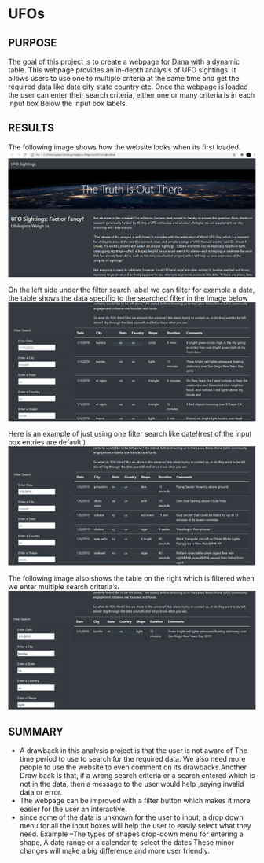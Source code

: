 # UFOs
## PURPOSE
The goal of this project is to create a webpage for Dana with a dynamic table. This webpage provides an in-depth analysis of UFO sightings. 
It allows users to use  one to multiple criteria at the same time and get the required data like date city state country etc.
Once the webpage is loaded the user can enter their search criteria, either one or many criteria is in each input box Below the input box labels.

## RESULTS
The following image shows how the website looks when its first loaded.
 ![img1.PNG](static/images/img1.PNG)




On the left side under the filter search label we can filter for example a date, the table shows the data specific to the searched filter in the Image below
![img2.PNG](static/images/img2.PNG)



Here is an example of just using one filter search like date!(rest of the input box entries are default )
![img3.PNG](static/images/img3.PNG)

The following image also shows the table on the right which is filtered when we enter multiple search criteria’s.
![img4.PNG](static/images/img4.PNG)


## SUMMARY
- A drawback in this analysis project is that the user is  not aware of The time period to use to search for the required data. We also need more people to use the website to even comment on its drawbacks.Another Draw back is that, if a wrong  search  criteria  or a  search entered which is not in the data, then a message to the user would help ,saying invalid data or error. 
- The webpage can be improved with a filter button which makes it more easier for the user an interactive.
- since some of the data is unknown for the user to input, a drop down menu for all the input boxes will help the user to easily select what they need. Example –The types of shapes drop-down menu for entering a shape, A date range or a calendar to select the dates
These minor changes will make a big difference and more user friendly.
